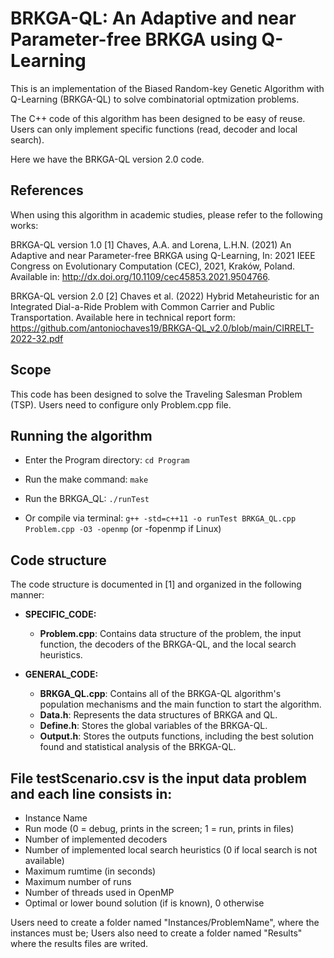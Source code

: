 
# BRKGA-QL: An Adaptive and near Parameter-free BRKGA using Q-Learning

This is an implementation of the Biased Random-key Genetic Algorithm with Q-Learning (BRKGA-QL) to solve combinatorial optmization problems.

The C++ code of this algorithm has been designed to be easy of reuse. Users can only implement specific functions (read, decoder and local search). 

Here we have the BRKGA-QL version 2.0 code.


## References

When using this algorithm in academic studies, please refer to the following works:

BRKGA-QL version 1.0
[1] Chaves, A.A. and Lorena, L.H.N. (2021)
An Adaptive and near Parameter-free BRKGA using Q-Learning, In: 2021 IEEE Congress on Evolutionary Computation (CEC), 2021, Kraków, Poland. Available in: http://dx.doi.org/10.1109/cec45853.2021.9504766.

BRKGA-QL version 2.0
[2] Chaves et al. (2022)
Hybrid Metaheuristic for an Integrated Dial-a-Ride Problem with Common Carrier and Public Transportation.
Available here in technical report form: https://github.com/antoniochaves19/BRKGA-QL_v2.0/blob/main/CIRRELT-2022-32.pdf

## Scope

This code has been designed to solve the Traveling Salesman Problem (TSP). Users need to configure only Problem.cpp file.


## Running the algorithm

* Enter the Program directory: `cd Program`
* Run the make command: `make`
* Run the BRKGA_QL: `./runTest`

* Or compile via terminal: `g++ -std=c++11 -o runTest BRKGA_QL.cpp Problem.cpp -O3 -openmp` (or -fopenmp if Linux)


## Code structure

The code structure is documented in [1] and organized in the following manner:

* **SPECIFIC_CODE:**
    * **Problem.cpp**: Contains data structure of the problem, the input function, the decoders of the BRKGA-QL, and the local search heuristics.

* **GENERAL_CODE:**
    * **BRKGA_QL.cpp**: Contains all of the BRKGA-QL algorithm's population mechanisms and the main function to start the algorithm.
    * **Data.h**: Represents the data structures of BRKGA and QL.
    * **Define.h**: Stores the global variables of the BRKGA-QL.
    * **Output.h**: Stores the outputs functions, including the best solution found and statistical analysis of the BRKGA-QL.

## File testScenario.csv is the input data problem and each line consists in:

- Instance Name
- Run mode (0 = debug, prints in the screen; 1 = run, prints in files)
- Number of implemented decoders
- Number of implemented local search heuristics (0 if local search is not available)
- Maximum rumtime (in seconds)
- Maximum number of runs
- Number of threads used in OpenMP
- Optimal or lower bound solution (if is known), 0 otherwise

Users need to create a folder named "Instances/ProblemName", where the instances must be; Users also need to create a folder named "Results" where the results files are writed.
